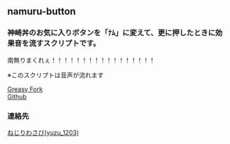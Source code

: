 ## namuru-button     
### 神崎丼のお気に入りボタンを「ﾅﾑ」に変えて、更に押したときに効果音を流すスクリプトです。   
南無りまくれぇ！！！！！！！！！！！！！！！！！  

※このスクリプトは音声が流れます


[Greasy Fork](https://greasyfork.org/ja/scripts/32612-knzk-singing)   
[Github](https://github.com/yuzulabo/namuru-button)

### 連絡先
[ねじりわさび(yuzu_1203)](https://knzkoniisan.m.to/@y)
